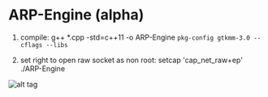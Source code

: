 # ARP-Engine (alpha)

1. compile:
g++ *.cpp -std=c++11 -o ARP-Engine `pkg-config gtkmm-3.0 --cflags --libs`

2. set right to open raw socket as non root:
setcap 'cap_net_raw+ep' ./ARP-Engine

![alt tag](https://github.com/bitspalter/DNS-Proxy/blob/master/ARP-Engine.png "ARP-Engine")
